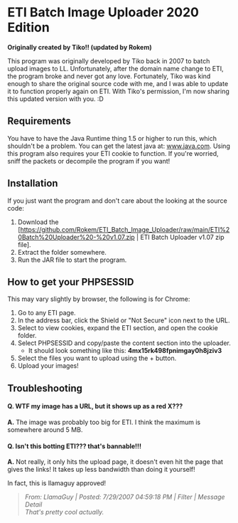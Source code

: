 # ETI Batch Image Uploader 2020 Edition
**Originally created by Tiko!! (updated by Rokem)**
<p>This program was originally developed by Tiko back in 2007 to batch upload images to LL. Unfortunately, after the domain name change to ETI, the program broke and never got any love. Fortunately, Tiko was kind enough to share the original source code with me, and I was able to update it to function properly again on ETI. With Tiko's permission, I'm now sharing this updated version with you. :D

## Requirements
You have to have the Java Runtime thing 1.5 or higher to run this, which shouldn't be a problem. You can get the latest java at: www.java.com. Using this program also requires your ETI cookie to function. If you're worried, sniff the packets or decompile the program if you want!

## Installation
If you just want the program and don't care about the looking at the source code:
1. Download the [https://github.com/Rokem/ETI_Batch_Image_Uploader/raw/main/ETI%20Batch%20Uploader%20-%20v1.07.zip | ETI Batch Uploader v1.07 zip file].
2. Extract the folder somewhere.
3. Run the JAR file to start the program.

## How to get your PHPSESSID
This may vary slightly by browser, the following is for Chrome:
1. Go to any ETI page.
2. In the address bar, click the Shield or "Not Secure" icon next to the URL.
3. Select to view cookies, expand the ETI section, and open the cookie folder.
4. Select PHPSESSID and copy/paste the content section into the uploader.
    * It should look something like this: __4mx15rk498fpnimgay0h8jziv3__
5. Select the files you want to upload using the + button.
6. Upload your images!

## Troubleshooting
#### Q. WTF my image has a URL, but it shows up as a red X???
**A.** The image was probably too big for ETI. I think the maximum is somewhere around 5 MB.

#### Q. Isn't this botting ETI??? that's bannable!!!
**A.** Not really, it only hits the upload page, it doesn't even hit the page that gives the links! It takes up less bandwidth than doing it yourself!

In fact, this is llamaguy approved!
	
 > *From: LlamaGuy | Posted: 7/29/2007 04:59:18 PM | Filter | Message Detail*<br>
 > *That's pretty cool actually.*